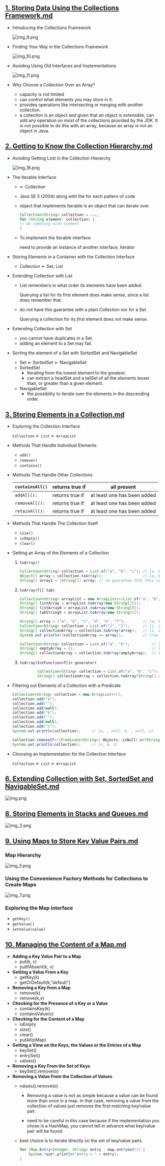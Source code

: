 ## [1. Storing Data Using the Collections Framework.md](devJava/1.%20Storing%20Data%20Using%20the%20Collections%20Framework.md)

- Introducing the Collections Framework

  ![img_9.png](img_9.png)

- Finding Your Way in the Collections Framework

  ![img_10.png](img_10.png)  

- Avoiding Using Old Interfaces and Implementations

  ![img_11.png](img_11.png)

- Why Choose a Collection Over an Array?

  - capacity is not limited 
  - can control what elements you may store in it. 
  - provides operations like intersecting or merging with another collection. 
  - a collection is an object and given that an object is extensible,
    can add any operation on most of the collections provided by the JDK.
    It is not possible to do this with an array, because an array is not an object in Java.

## [2. Getting to Know the Collection Hierarchy.md](devJava/2.%20Getting%20to%20Know%20the%20Collection%20Hierarchy.md)

- Avoiding Getting Lost in the Collection Hierarchy

  ![img_18.png](img_18.png)

- The Iterable Interface
  - ← Collection
  - Java SE 5 (2004) along with the for each pattern of code
  - object that implements Iterable is an object that can iterate over.

      ```java
      Collection<String> collection = ...;
      for (String element: collection) {
      // do someting with element
      }
      ```

  - To implement the Iterable interface

    need to provide an instance of another interface, Iterator

- Storing Elements in a Container with the Collection Interface

  - Collection ← Set, List

- Extending Collection with List
  - List remembers in what order its elements have been added.

    Querying a list for its first element does make sense, since a list does remember that.

  - do not have this guarantee with a plain Collection nor for a Set.

    Querying a collection for its *first* element does not make sense.

- Extending Collection with Set
  - you cannot have duplicates in a Set.
  - adding an element to a Set may fail.
- Sorting the element of a Set with SortedSet and NavigableSet
  - Set ← SortedSet ← NavigableSet
  - SortedSet
    - Iterating from the lowest element to the greatest.
    - can extract a headSet and a tailSet of all the elements lesser than, or greater than a given element.
  - NavigableSet
    - the possibility to iterate over the elements in the descending order.

## [3. Storing Elements in a Collection.md](devJava/3.%20Storing%20Elements%20in%20a%20Collection.md)


- Exploring the Collection Interface

  `Collection` ← `List` ← `ArrayList`

- Methods That Handle Individual Elements
  - `add()`
  - `remove()`
  - `contains()`
- Methods That Handle Other Collections

  | `containsAll()` | returns true if | all present |
  | --- | --- | --- |
  | `addAll():` | returns true if | at least one has been added |
  | `removeAll():` | returns true if | at least one has been added |
  | `retainAll():` | returns true if | at least one has been added |

- Methods That Handle The Collection Itself
  - `size()`
  - `isEmpty()`
  - `clear()`
- Getting an Array of the Elements of a Collection
  1. `toArray()`

      ```java
      Collection<String> collection = List.of("a", "b", "c"); // [a, b, c]
      Object[] array = collection.toArray();                  // [a, b, c]
      String[] array1 = (String[]) array; // no guarantee that this cast will not fail at runtime
      ```

  2. `toArray(T[] tab)`

      ```java
      Collection<String> arrayList = new ArrayList<>(List.of("a", "b", "c")); // [a, b, c]
      String[] listArray = arrayList.toArray(new String[]{});                 // [a, b, c]
      String[] listArray0 = arrayList.toArray(new String[0]);                 // [a, b, c]
      String[] tabString5 = arrayList.toArray(new String[5]);                 // [a, b, c, null, null]
      ```

      ```java
      String[] array = {"a", "b", "c", "d", "e", "f"};        // [a, b, c, d, e, f]
      Collection<String> collection = List.of("1", "2");      // [1, 2]
      String[] collectionArray = collection.toArray(array);   // [1, 2, null, d, e, f]
      System.out.println((collectionArray == array));         // true
      ```

      ```java
      Collection<String> collection = List.of("a", "b");          // [a, b]
      String[] emptyArray = {};                                   // []
      String[] collectionArray = collection.toArray(emptyArray);  // [a, b]
      ```

  3. `toArray(IntFunction<T[]> generator)`

      ```java
              Collection<String> collection = List.of("a", "b", "c");         // [a, b, c]
              String[] collectionArray = collection.toArray(String[]::new);   // [a, b, c]
      ```

- Filtering out Elements of a Collection with a Predicate

    ```java
    Collection<String> collection = new ArrayList<>();
    collection.add("a");
    collection.add("");
    collection.add(null);
    collection.add("b");
    collection.add("");
    collection.add(null);
    collection.add("c");
    System.out.println(collection);     // [a, , null, b, , null, c]      
    
    collection.removeIf(((Predicate<String>) Objects::isNull).or(String::isEmpty));
    System.out.println(collection);     // [a, b, c]
    ```

- Choosing an Implementation for the Collection Interface

  `Collection` ← `List` ← `ArrayList`


## [6. Extending Collection with Set, SortedSet and NavigableSet.md](devJava/6.%20Extending%20Collection%20with%20Set%2C%20SortedSet%20and%20NavigableSet.md)
    
![img.png](img.png)


## [8. Storing Elements in Stacks and Queues.md](devJava/8.%20Storing%20Elements%20in%20Stacks%20and%20Queues.md)

![img_2.png](img_2.png)

## [9. Using Maps to Store Key Value Pairs.md](devJava/9.%20Using%20Maps%20to%20Store%20Key%20Value%20Pairs.md)

### Map Hierarchy

![img_5.png](img_5.png)

### Using the Convenience Factory Methods for Collections to Create Maps

![img_7.png](img_7.png)

### Exploring the Map interface

- `getKey()`
- `getValue()`
- `setValue(value)`

## [10. Managing the Content of a Map.md](devJava/10.%20Managing%20the%20Content%20of%20a%20Map.md)

- **Adding a Key Value Pair to a Map**
    - put(k, v)
    - putIfAbsent(k, v)
- **Getting a Value From a Key**
    - getKey(k)
    - getOrDefault(k,"default")
- **Removing a Key from a Map**
    - remove(k)
    - remove(k,v)
- **Checking for the Presence of a Key or a Value**
    - containsKey(k)
    - containsValue(v)
- **Checking for the Content of a Map**
    - isEmpty
    - size()
    - clear()
    - putAll(oMap)
- **Getting a View on the Keys, the Values or the Entries of a Map**
    - keySet()
    - entrySet()
    - values()
- **Removing a Key From the Set of Keys**
    - keySet().remove(o)
- **Removing a Value From the Collection of Values**
    - values().remove(o)

      - Removing a value is not as simple because a value can be found more than once in a map. In that case, removing a value from the collection of values just removes the first matching key/value pair.

      - need to be careful in this case because if the implementation you chose is a HashMap, you cannot tell in advance what key/value pair will be found.

    - best choice is to iterate directly on the set of key/value pairs

        ```java
        for (Map.Entry<Integer, String> entry : map.entrySet()) {
        	System.*out*.println("entry = " + entry);
        }
        ```